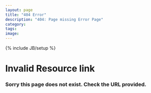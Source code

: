 ```yaml
---
layout: page
title: "404 Error"
description: "404: Page missing Error Page"
category:
tags:
image:
---
```

{% include JB/setup %}

# Invalid Resource link

### Sorry this page does not exist. Check the URL provided.
